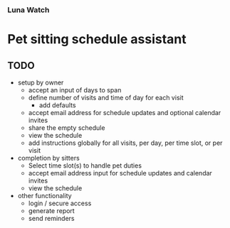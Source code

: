 ### Luna Watch
# Pet sitting schedule assistant

## TODO
- setup by owner
    - accept an input of days to span
    - define number of visits and time of day for each visit
        - add defaults
    - accept email address for schedule updates and optional calendar invites
    - share the empty schedule
    - view the schedule
    - add instructions globally for all visits, per day, per time slot, or per visit
-  completion by sitters
    -  Select time slot(s) to handle pet duties
    -  accept email address input for schedule updates and calendar invites
    -  view the schedule
-  other functionality
    -  login / secure access
    -  generate report
    -  send reminders
  